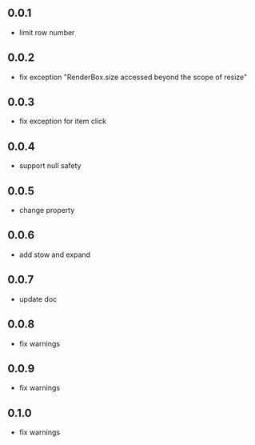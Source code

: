 ## 0.0.1

* limit row number

## 0.0.2

* fix exception "RenderBox.size accessed beyond the scope of resize"

## 0.0.3

* fix exception for item click

## 0.0.4

* support null safety

## 0.0.5

* change property

## 0.0.6

* add stow and expand

## 0.0.7

* update doc

## 0.0.8

* fix warnings

## 0.0.9

* fix warnings

## 0.1.0

* fix warnings
